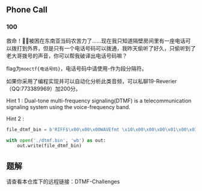 ## Phone Call

### 100

救命！👴🏻被困在东南亚当码农苦力了……现在我只知道隔壁房间里有一座电话可以拨打到外界，但是只有一个电话号码可以拨通，我昨天偷听了好久，只偷听到了老大哥拨号的声音，你可以帮我破译出电话号码嘛？

flag为`moectf{电话号码}`，电话号码中请使用-作为段分隔符。

如果你采用了编程实现并可以自动化分析此类音频，可以私聊19-Reverier（QQ:773389969）加200分。 

Hint 1 : Dual-tone multi-frequency signaling(DTMF) is a telecommunication signaling system using the voice-frequency band.

Hint 2 : 

```python
file_dtmf_bin = b'RIFF$\x00\x00\x00WAVEfmt \x10\x00\x00\x00\x01\x00\x01\x00\x80>\x00\x00\x00}\x00\x00\x02\x00\x10\x00data\x00\x00\x00\x00\xb5\xb7\x912\xb3L\xd1?\xf6\x9aB(\x0c\xcf\xee?9\xf4\x9b\xd2\x03\x0f\xd3?\x95\\\x167V\x8c\xee?\xea \xfe\x86\x0c\x04\xd5?\xa7(\xb3\xa3\xbd9\xee?\xa5\xc8=S\x86\x1d\xd7?\\\x89\x08\x7f\x04\xd7\xed?\x13\xde^o\xbaA\xdd?\xb3\x83P\x7f\xefu\xec?c\xc4\xc8Tm\x07\xe0?J\x99\x82\xd8/\xb2\xeb?\xae^\x02\x84\x86\x89\xe1?\x8c\x954N:\xc4\xea?\x96\xf6\x1f\xaa\x9d$\xe3?\xb8\xbczE\x83\xa4\xe9?147*2580369#ABCD1gp*ajt0dmw#ABCD1hq*bku0enx#ABCD1ir*clv0foy#ABCD14s*258036z#ABCD\x00'

with open('./dtmf.bin', 'wb') as out:
    out.write(file_dtmf_bin)
```

## 题解

请查看本仓库下的远程链接：DTMF-Challenges


